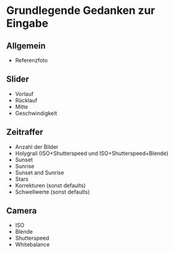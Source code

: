 # Grundlegende Gedanken zur Eingabe

## Allgemein
- Referenzfoto

## Slider
- Vorlauf
- Rücklauf
- Mitte
- Geschwindigkeit

## Zeitraffer
- Anzahl der Bilder
- Holygrail (ISO+Shutterspeed und ISO+Shutterspeed+Blende)
- Sunset
- Sunrise
- Sunset and Sunrise
- Stars
- Korrekturen (sonst defaults)
- Schwellwerte (sonst defaults)

## Camera
- ISO
- Blende
- Shutterspeed
- Whitebalance
